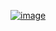 [![image](https://github.com/wow2658/CodingTest/assets/34699039/9e610ec3-807c-4798-ac53-21a76de37f9b)](https://www.acmicpc.net/problem/11404)